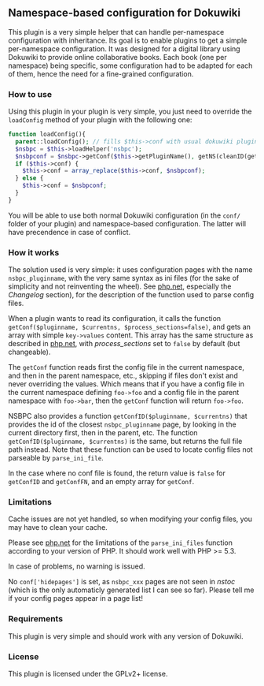 ## Namespace-based configuration for Dokuwiki

This plugin is a very simple helper that can handle per-namespace configuration with inheritance. Its goal is to enable plugins to get a simple per-namespace configuration. It was designed for a digital library using Dokuwiki to provide online collaborative books. Each book (one per namespace) being specific, some configuration had to be adapted for each of them, hence the need for a fine-grained configuration.

### How to use

Using this plugin in your plugin is very simple, you just need to override the `loadConfig` method of your plugin with the following one:

```php
function loadConfig(){
  parent::loadConfig(); // fills $this->conf with usual dokuwiki plugin config 
  $nsbpc = $this->loadHelper('nsbpc');
  $nsbpconf = $nsbpc->getConf($this->getPluginName(), getNS(cleanID(getID())));
  if ($this->conf) {
    $this->conf = array_replace($this->conf, $nsbpconf);
  } else {
    $this->conf = $nsbpconf;
  }
}
```

You will be able to use both normal Dokuwiki configuration (in the `conf/` folder of your plugin) and namespace-based configuration. The latter will have precendence in case of conflict.

### How it works

The solution used is very simple: it uses configuration pages with the name `nsbpc_pluginname`, with the very same syntax as ini files (for the sake of simplicity and not reinventing the wheel). See [php.net], especially the *Changelog* section), for the description of the function used to parse config files.

When a plugin wants to read its configuration, it calls the function `getConf($pluginname, $currentns, $process_sections=false)`, and gets an array with simple `key->values` content. This array has the same structure as described in [php.net], with *process_sections* set to `false` by default (but changeable).

The `getConf` function reads first the config file in the current namespace, and then in the parent namespace, etc., skipping if files don't exist and never overriding the values. Which means that if you have a config file in the current namespace defining `foo->foo` and a config file in the parent namespace with `foo->bar`, then the `getConf` function will return `foo->foo`.

NSBPC also provides a function `getConfID($pluginname, $currentns)` that provides the id of the closest `nsbpc_pluginname` page, by looking in the current directory first, then in the parent, etc. The function `getConfID($pluginname, $currentns)` is the same, but returns the full file path instead. Note that these function can be used to locate config files not parseable by `parse_ini_file`.

In the case where no conf file is found, the return value is `false` for `getConfID` and `getConfFN`, and an empty array for `getConf`.

### Limitations

Cache issues are not yet handled, so when modifying your config files, you may
have to clean your cache.

Please see [php.net] for the limitations of the `parse_ini_files` function according to your version of PHP. It should work well with PHP >= 5.3.

In case of problems, no warning is issued.

No `conf['hidepages']` is set, as `nsbpc_xxx` pages are not seen in *nstoc* (which is the only automaticly generated list I can see so far). Please tell me if your config pages appear in a page list!

### Requirements

This plugin is very simple and should work with any version of Dokuwiki.

### License

This plugin is licensed under the GPLv2+ license.

[php.net]: http://php.net/manual/fr/function.parse-ini-file.php
